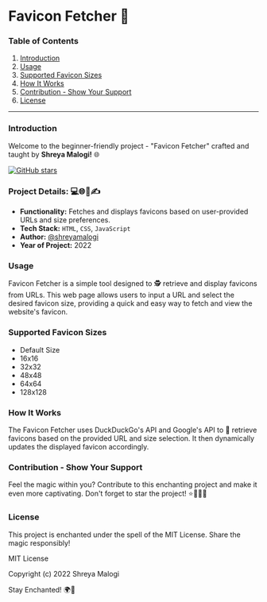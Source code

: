 # Favicon Fetcher 🚀

### Table of Contents

1. [Introduction](#introduction)
2. [Usage](#usage)
3. [Supported Favicon Sizes](#supported-favicon-sizes)
4. [How It Works](#how-it-works)
5. [Contribution - Show Your Support](#contribution---show-your-support)
6. [License](#license)

---

### Introduction

Welcome to the beginner-friendly project - "Favicon Fetcher" crafted and taught by **Shreya Malogi!** 🌐

[![GitHub stars](https://img.shields.io/github/stars/shreyamalogi/favicon-fetcher.svg?style=social)](https://github.com/shreyamalogi/favicon-fetcher/stargazers)

### Project Details: 💻🌐📅✍️

- **Functionality:** Fetches and displays favicons based on user-provided URLs and size preferences.
- **Tech Stack:** `HTML`, `CSS`, `JavaScript`
- **Author:** [@shreyamalogi](https://github.com/shreyamalogi/)
- **Year of Project:** 2022


### Usage

Favicon Fetcher is a simple tool designed to 🕵️ retrieve and display favicons from URLs. This web page allows users to input a URL and select the desired favicon size, providing a quick and easy way to fetch and view the website's favicon.

### Supported Favicon Sizes

- Default Size
- 16x16
- 32x32
- 48x48
- 64x64
- 128x128

### How It Works

The Favicon Fetcher uses DuckDuckGo's API and Google's API to 🔄 retrieve favicons based on the provided URL and size selection. It then dynamically updates the displayed favicon accordingly.

### Contribution - Show Your Support

Feel the magic within you? Contribute to this enchanting project and make it even more captivating. Don't forget to star the project! ⭐🌟📜✨

### License

This project is enchanted under the spell of the MIT License. Share the magic responsibly!

MIT License

Copyright (c) 2022 Shreya Malogi

Stay Enchanted! 🌍💙

